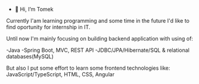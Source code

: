 - 👋 Hi, I’m Tomek

Currently I'am learning programming and some time in the future I'd like to find oportunity for internship in IT.

Until now I'm mainly focusing on building backend application with using of:

-Java
-Spring Boot, MVC, REST API
-JDBC/JPA/Hibernate/SQL & relational databases(MySQL)

But also I put some effort to learn some frontend technologies like: JavaScript/TypeScript, HTML, CSS, Angular
